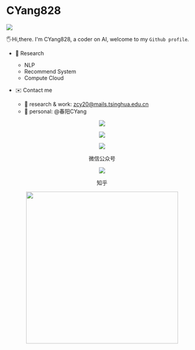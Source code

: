 # CYang828

![](https://komarev.com/ghpvc/?username=CYang828&color=yellowgreen)

🖐️Hi,there. I'm CYang828, a coder on AI, welcome to my `Github profile`.

- 📢 Research
    - NLP
    - Recommend System
    - Compute Cloud
    
- ✉️ Contact me
    - 🔭 research & work: zcy20@mails.tsinghua.edu.cn
    - :boy: personal: @春阳CYang
    
<p align="center"> <img align="center" style="padding=0;" src="https://github-readme-stats.quantumlytangled.vercel.app/api/top-langs/?username=CYang828&layout=compact&show_icons=true&hide_border=true&icon_color=f0f0f000&count_private=true&theme=tokyonight" /> </p>

<p align="center"> <img align="center" src="https://github-readme-stats.vercel.app/api?username=CYang828&show_icons=true&theme=tokyonight" /> </p>

<p align="center"> <img align="center" src="https://github-profile-trophy.vercel.app/?username=CYang828&theme=onedark" /> </p>

<p align="center">微信公众号</p>
<p align="center">
    <img src="http://aimaksen.bslience.cn/qrcode_cyang.jpg" />
</p>

<p align="center">知乎</p>
<p align="center">
    <img src="http://aimaksen.bslience.cn/zhihu-qrcode.jpg" width=400/>
</p>
